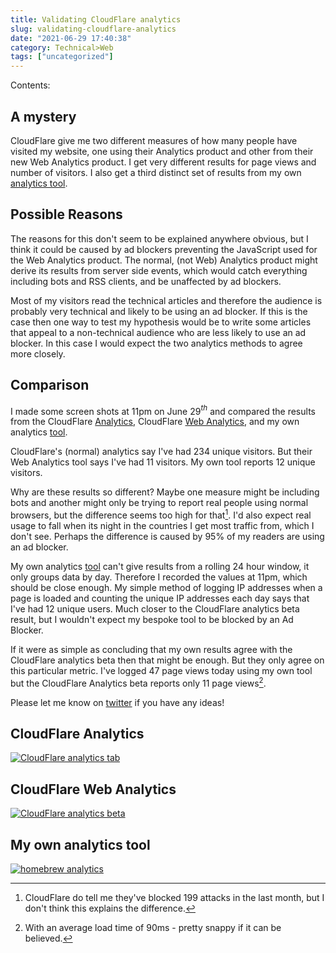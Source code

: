 ```yaml
---
title: Validating CloudFlare analytics
slug: validating-cloudflare-analytics
date: "2021-06-29 17:40:38"
category: Technical>Web
tags: ["uncategorized"]
---
```


Contents:
<TOCInline toc={props.toc} exclude="Overview" toHeading={2} />

## A mystery

CloudFlare give me two different measures of how many people have
visited my website, one using their Analytics product and other from their new
Web Analytics product. I get very different results for page views and number of
visitors. I also get a third distinct set of results from my own [analytics tool](/metrics).

## Possible Reasons

The reasons for this don't seem to be explained anywhere obvious, but I think it
could be caused by ad blockers preventing the JavaScript used for the Web
Analytics product. The normal, (not Web) Analytics product might derive its
results from server side events, which would catch everything including bots and
RSS clients, and be unaffected by ad blockers.

Most of my visitors read the technical articles and therefore the audience is
probably very technical and likely to be using an ad blocker. If this is the
case then one way to test my hypothesis would be to write some articles that
appeal to a non-technical audience who are less likely to use an ad blocker. In
this case I would expect the two analytics methods to agree more closely.

## Comparison

I made some screen shots at 11pm on June 29$^{th}$ and compared the results from
the CloudFlare [Analytics](https://www.cloudflare.com/analytics/), CloudFlare
[Web Analytics](https://www.cloudflare.com/web-analytics/), and my own
analytics [tool](/metrics).

CloudFlare's (normal) analytics say I've had 234 unique visitors. But their Web
Analytics tool says I've had 11 visitors. My own tool reports 12 unique visitors.

Why are these results so different? Maybe one measure might be including bots
and another might only be trying to report real people using normal browsers,
but the difference seems too high for that[^1]. I'd also expect real usage to fall when its night in the
countries I get most traffic from, which I don't see. Perhaps the difference is
caused by 95% of my readers are using an ad blocker.

My own analytics [tool](/metrics) can't give results
from a rolling 24 hour window, it only groups data by day. Therefore I recorded
the values at 11pm, which should be close enough. My simple method of logging IP
addresses when a page is loaded and counting the unique IP addresses each day
says that I've had 12 unique users. Much closer to the CloudFlare
analytics beta result, but I wouldn't expect my bespoke tool to be blocked by an
Ad Blocker.

If it were as simple as concluding that my own results agree with the CloudFlare
analytics beta then that might be enough. But they only agree on this particular
metric. I've logged 47 page views today using my own tool but the CloudFlare
Analytics beta reports only 11 page views[^2].

Please let me know on [twitter](https://twitter.com/johnmathews) if you have any
ideas!

## CloudFlare Analytics

[![CloudFlare analytics tab](/static/images/cloudflare/cloudflare_analytics_tab.png)](/static/images/cloudflare/cloudflare_analytics_tab.png)

## CloudFlare Web Analytics

[![CloudFlare analytics beta](/static/images/cloudflare/cloudflare_analytics_beta.png)](/static/images/cloudflare/cloudflare_analytics_beta.png)

## My own analytics tool

[![homebrew analytics](/static/images/cloudflare/homebrew_analytics_visitors.png)](/static/images/cloudflare/homebrew_analytics_visitors.png)

[^1]:
    CloudFlare do tell me they've blocked 199 attacks in the last month, but I
    don't think this explains the difference.

[^2]: With an average load time of 90ms - pretty snappy if it can be believed.
